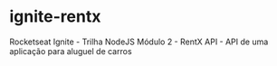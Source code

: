 # ignite-rentx
Rocketseat Ignite - Trilha NodeJS  Módulo 2 - RentX API - API de uma aplicação para aluguel de carros
